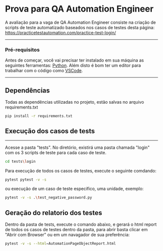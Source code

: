 # Prova para QA Automation Engineer

A avaliação para a vaga de QA Automation Engineer consiste na criação de scripts de teste automatizado baseados nos casos de testes desta página:
https://practicetestautomation.com/practice-test-login/

---
### Pré-requisitos

Antes de começar, você vai precisar ter instalado em sua máquina as seguintes ferramentas:
[Python](https://www.python.org/downloads/). Além disto é bom ter um editor para trabalhar com o código como [VSCode](https://code.visualstudio.com/).

---
## Dependências

Todas as dependências utilizadas no projeto, estão salvas no arquivo requirements.txt

```bash
pip install -r requirements.txt
```

## Execução dos casos de tests
---
Acesse a pasta "tests". No diretório, existirá uma pasta chamada "login" com os 3 scripts de teste para cada caso de teste.

```bash
cd tests\login
```
Para execução de todos os casos de testes, execute o seguinte comdando:

```bash
pytest pytest -v -s
```

ou execução de um caso de teste especifico, uma unidade, exemplo:

```bash
pytest -v -s .\test_negative_password.py
```

## Geração do relatorio dos testes

Dentro da pasta de tests, execute o comando abaixo, e gerará o html report de todos os casos de testes dentro da pasta, para abrir basta clicar em "Abrir com Browser" ou em 
um navagador de sua preferência:

```bash
pytest -v -s --html=AutomationPageObjectReport.html
```